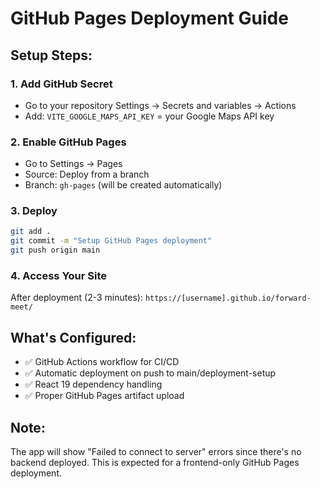 # GitHub Pages Deployment Guide

## Setup Steps:

### 1. Add GitHub Secret
- Go to your repository Settings → Secrets and variables → Actions
- Add: `VITE_GOOGLE_MAPS_API_KEY` = your Google Maps API key

### 2. Enable GitHub Pages
- Go to Settings → Pages
- Source: Deploy from a branch
- Branch: `gh-pages` (will be created automatically)

### 3. Deploy
```bash
git add .
git commit -m "Setup GitHub Pages deployment"
git push origin main
```

### 4. Access Your Site
After deployment (2-3 minutes): `https://[username].github.io/forward-meet/`

## What's Configured:
- ✅ GitHub Actions workflow for CI/CD
- ✅ Automatic deployment on push to main/deployment-setup
- ✅ React 19 dependency handling
- ✅ Proper GitHub Pages artifact upload

## Note:
The app will show "Failed to connect to server" errors since there's no backend deployed. This is expected for a frontend-only GitHub Pages deployment.